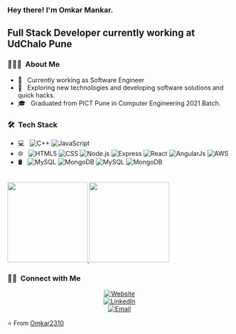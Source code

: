 <h3> Hey there! I'm Omkar Mankar.</h2>
<h2> Full Stack Developer currently working at UdChalo Pune</h2>
<h3> 👨🏻‍💻 &nbsp;About Me </h3>

- 💼 &nbsp; Currently working as Software Engineer 
- 🤔 &nbsp; Exploring new technologies and developing software solutions and quick hacks.
- 🎓 &nbsp; Graduated from PICT Pune in Computer Engineering 2021 Batch.



<h3> 🛠 &nbsp;Tech Stack</h3>

- 💻 &nbsp;
  ![C++](https://img.shields.io/badge/-C++-333333?style=flat&logo=C%2B%2B&logoColor=00599C)
  ![JavaScript](https://img.shields.io/badge/-JavaScript-333333?style=flat&logo=javascript)
- 🌐 &nbsp;
  ![HTML5](https://img.shields.io/badge/-HTML5-333333?style=flat&logo=HTML5)
  ![CSS](https://img.shields.io/badge/-CSS-333333?style=flat&logo=CSS3&logoColor=1572B6)
  ![Node.js](https://img.shields.io/badge/-Node.js-333333?style=flat&logo=node.js)
  ![Express](https://img.shields.io/badge/-Express.js-blue)
  ![React](https://img.shields.io/badge/-React-333333?style=flat&logo=react)
  ![AngularJs](https://img.shields.io/badge/-AngularJS-blue)
  ![AWS](https://img.shields.io/badge/-AWS-blue)
- 🛢 &nbsp;
  ![MySQL](https://img.shields.io/badge/-MySQL-333333?style=flat&logo=mysql)
  ![MongoDB](https://img.shields.io/badge/-MongoDB-333333?style=flat&logo=mongodb)
  ![MySQL](https://img.shields.io/badge/-DynamoDB-blue)
  ![MongoDB](https://img.shields.io/badge/-Postgres-blue)

<br/>

<!-- ![](https://komarev.com/ghpvc/?username=your-github-username) -->

<a href="https://github.com/Omkar2310">
  <img height="180em" src="https://github-readme-stats.vercel.app/api?username=Omkar2310&theme=buefy&show_icons=true" />
  <img height="180em" src="https://github-readme-stats.vercel.app/api/top-langs/?username=Omkar2310&theme=buefy&layout=compact" />
</a>

<br/>

<h3> 🤝🏻 &nbsp;Connect with Me </h3>

<p align="center">
<a href="https://omkar2310.github.io/CodeVenture"><img alt="Website" src="https://img.shields.io/badge/Website-www.omkar2310.github.io%2FCodeVenture-blue%3Fstyle%3Dflat--square%26logo%3Dgoogle--chrome"></a><br/>
<a href="https://www.linkedin.com/in/omkarmankar"><img alt="LinkedIn" src="https://img.shields.io/badge/LinkedIn-Omkar%20Mankar-blue%3Fstyle%3Dflat--square%26logo%3Dlinkedin"></a> <br/>
<a href="mailto:mankar.omkar2310@gmail.com"><img alt="Email" src="https://img.shields.io/badge/EMail-mankar.omkar2310%40gmail.com-blue%3Fstyle%3Dflat--square%26logo%3Dgmail"></a>
</p>

⭐️ From [Omkar2310](https://github.com/Omkar2310)

<!--
**Omkar2310/Omkar2310** is a ✨ _special_ ✨ repository because its `README.md` (this file) appears on your GitHub profile.

Here are some ideas to get you started:

- 🔭 I’m currently working on ...
- 🌱 I’m currently learning ...
- 👯 I’m looking to collaborate on ...
- 🤔 I’m looking for help with ...
- 💬 Ask me about ...
- 📫 How to reach me: ...
- 😄 Pronouns: ...
- ⚡ Fun fact: ...
-->
